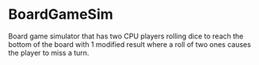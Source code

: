 # BoardGameSim
Board game simulator that has two CPU players rolling dice to reach the bottom of the board with 1 modified result where a roll of two ones causes the player to miss a turn.
